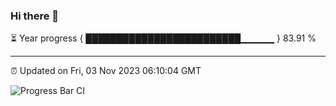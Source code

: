 ### Hi there 👋

⏳ Year progress { █████████████████████████▁▁▁▁▁ } 83.91 %

---

⏰ Updated on Fri, 03 Nov 2023 06:10:04 GMT

![Progress Bar CI](https://github.com/Shyam-Makwana/GitHub-Actions-Demo/workflows/Progress%20Bar%20CI/badge.svg)
